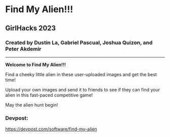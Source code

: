 # Find My Alien!!!
##  GirlHacks 2023
### Created by Dustin La, Gabriel Pascual, Joshua Quizon, and Peter Akdemir
---

**Welcome to Find My Alien!!!**

Find a cheeky little alien in these user-uploaded images and get the best time!

Upload your own images and send it to friends to see if they can find your alien in this fast-paced competitive game!

May the alien hunt begin!

### Devpost:
https://devpost.com/software/find-my-alien
